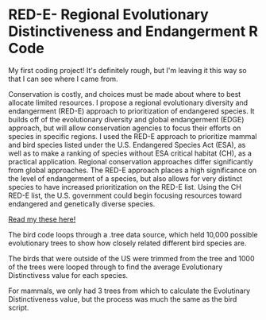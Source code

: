 # RED-E- Regional Evolutionary Distinctiveness and Endangerment R Code

My first coding project! It's definitely rough, but I'm leaving it this way so that I can see where I came from. 

Conservation is costly, and choices must be made about where to best allocate limited resources. I propose a regional evolutionary diversity and endangerment (RED-E) approach to prioritization of endangered species. It builds off of the evolutionary diversity and global endangerment (EDGE) approach, but will allow conservation agencies to focus their efforts on species in specific regions. I used the RED-E approach to prioritize mammal and bird species listed under the U.S. Endangered Species Act (ESA), as well as to make a ranking of species without ESA critical habitat (CH), as a practical application. Regional conservation approaches differ significantly from global approaches. The RED-E approach places a high significance on the level of endangerment of a species, but also allows for very distinct species to have increased prioritization on the RED-E list. Using the CH RED-E list, the U.S. government could begin focusing resources toward endangered and genetically diverse species.

[Read my these here!](https://digitalcommons.fiu.edu/etd/2267/)

The bird code loops through a .tree data source, which held 10,000 possible 
evolutionary trees to show how closely related different bird species are.

The birds that were outside of the US were trimmed from the tree and 1000 of
the trees were looped through to find the average Evolutionary Distinctivess 
value for each species. 

For mammals, we only had 3 trees from which to calculate the Evolutinary 
Distinctiveness value, but the process was much the same as the bird script.
